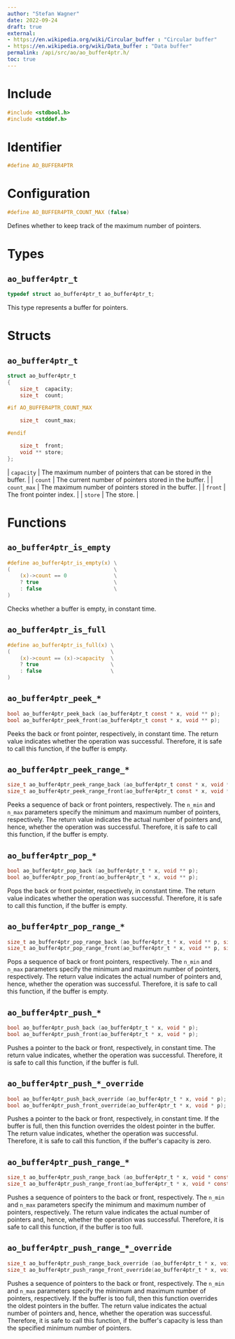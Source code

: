 ```yaml
---
author: "Stefan Wagner"
date: 2022-09-24
draft: true
external:
- https://en.wikipedia.org/wiki/Circular_buffer : "Circular buffer"
- https://en.wikipedia.org/wiki/Data_buffer : "Data buffer"
permalink: /api/src/ao/ao_buffer4ptr.h/
toc: true
---
```


# Include

```c
#include <stdbool.h>
#include <stddef.h>
```

# Identifier

```c
#define AO_BUFFER4PTR
```

# Configuration

```c
#define AO_BUFFER4PTR_COUNT_MAX (false)
```

Defines whether to keep track of the maximum number of pointers.

# Types

## `ao_buffer4ptr_t`

```c
typedef struct ao_buffer4ptr_t ao_buffer4ptr_t;
```

This type represents a buffer for pointers.

# Structs

## `ao_buffer4ptr_t`

```c
struct ao_buffer4ptr_t
{
    size_t  capacity;
    size_t  count;

#if AO_BUFFER4PTR_COUNT_MAX

    size_t  count_max;

#endif

    size_t  front;
    void ** store;
};
```

| `capacity` | The maximum number of pointers that can be stored in the buffer. |
| `count` | The current number of pointers stored in the buffer. |
| `count_max` | The maximum number of pointers stored in the buffer. |
| `front` | The front pointer index. |
| `store` | The store. |

# Functions

## `ao_buffer4ptr_is_empty`

```c
#define ao_buffer4ptr_is_empty(x) \
(                                 \
    (x)->count == 0               \
    ? true                        \
    : false                       \
)
```

Checks whether a buffer is empty, in constant time.

## `ao_buffer4ptr_is_full`

```c
#define ao_buffer4ptr_is_full(x) \
(                                \
    (x)->count == (x)->capacity  \
    ? true                       \
    : false                      \
)
```

## `ao_buffer4ptr_peek_*`

```c
bool ao_buffer4ptr_peek_back (ao_buffer4ptr_t const * x, void ** p);
bool ao_buffer4ptr_peek_front(ao_buffer4ptr_t const * x, void ** p);
```

Peeks the back or front pointer, respectively, in constant time. The return value indicates whether the operation was successful. Therefore, it is safe to call this function, if the buffer is empty.

## `ao_buffer4ptr_peek_range_*`

```c
size_t ao_buffer4ptr_peek_range_back (ao_buffer4ptr_t const * x, void ** p, size_t n_min, size_t n_max);
size_t ao_buffer4ptr_peek_range_front(ao_buffer4ptr_t const * x, void ** p, size_t n_min, size_t n_max);
```

Peeks a sequence of back or front pointers, respectively. The `n_min` and `n_max` parameters specify the minimum and maximum number of pointers, respectively. The return value indicates the actual number of pointers and, hence, whether the operation was successful. Therefore, it is safe to call this function, if the buffer is empty.

## `ao_buffer4ptr_pop_*`

```c
bool ao_buffer4ptr_pop_back (ao_buffer4ptr_t * x, void ** p);
bool ao_buffer4ptr_pop_front(ao_buffer4ptr_t * x, void ** p);
```

Pops the back or front pointer, respectively, in constant time. The return value indicates whether the operation was successful. Therefore, it is safe to call this function, if the buffer is empty.

## `ao_buffer4ptr_pop_range_*`

```c
size_t ao_buffer4ptr_pop_range_back (ao_buffer4ptr_t * x, void ** p, size_t n_min, size_t n_max);
size_t ao_buffer4ptr_pop_range_front(ao_buffer4ptr_t * x, void ** p, size_t n_min, size_t n_max);
```

Pops a sequence of back or front pointers, respectively. The `n_min` and `n_max` parameters specify the minimum and maximum number of pointers, respectively. The return value indicates the actual number of pointers and, hence, whether the operation was successful. Therefore, it is safe to call this function, if the buffer is empty.

## `ao_buffer4ptr_push_*`

```c
bool ao_buffer4ptr_push_back (ao_buffer4ptr_t * x, void * p);
bool ao_buffer4ptr_push_front(ao_buffer4ptr_t * x, void * p);
```

Pushes a pointer to the back or front, respectively, in constant time. The return value indicates, whether the operation was successful. Therefore, it is safe to call this function, if the buffer is full.

## `ao_buffer4ptr_push_*_override`

```c
bool ao_buffer4ptr_push_back_override (ao_buffer4ptr_t * x, void * p);
bool ao_buffer4ptr_push_front_override(ao_buffer4ptr_t * x, void * p);
```

Pushes a pointer to the back or front, respectively, in constant time. If the buffer is full, then this function overrides the oldest pointer in the buffer. The return value indicates, whether the operation was successful. Therefore, it is safe to call this function, if the buffer's capacity is zero.

## `ao_buffer4ptr_push_range_*`

```c
size_t ao_buffer4ptr_push_range_back (ao_buffer4ptr_t * x, void * const * p, size_t n_min, size_t n_max);
size_t ao_buffer4ptr_push_range_front(ao_buffer4ptr_t * x, void * const * p, size_t n_min, size_t n_max);
```

Pushes a sequence of pointers to the back or front, respectively. The `n_min` and `n_max` parameters specify the minimum and maximum number of pointers, respectively. The return value indicates the actual number of pointers and, hence, whether the operation was successful. Therefore, it is safe to call this function, if the buffer is too full.

## `ao_buffer4ptr_push_range_*_override`

```c
size_t ao_buffer4ptr_push_range_back_override (ao_buffer4ptr_t * x, void * const * p, size_t n_min, size_t n_max);
size_t ao_buffer4ptr_push_range_front_override(ao_buffer4ptr_t * x, void * const * p, size_t n_min, size_t n_max);
```

Pushes a sequence of pointers to the back or front, respectively. The `n_min` and `n_max` parameters specify the minimum and maximum number of pointers, respectively. If the buffer is too full, then this function overrides the oldest pointers in the buffer. The return value indicates the actual number of pointers and, hence, whether the operation was successful. Therefore, it is safe to call this function, if the buffer's capacity is less than the specified minimum number of pointers.
